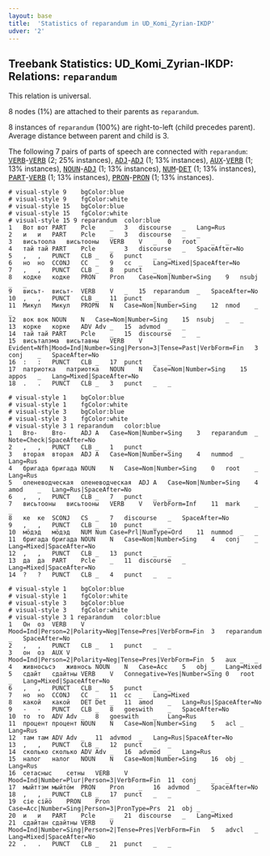 ```yaml
---
layout: base
title:  'Statistics of reparandum in UD_Komi_Zyrian-IKDP'
udver: '2'
---
```


## Treebank Statistics: UD_Komi_Zyrian-IKDP: Relations: `reparandum`

This relation is universal.

8 nodes (1%) are attached to their parents as `reparandum`.

8 instances of `reparandum` (100%) are right-to-left (child precedes parent).
Average distance between parent and child is 3.

The following 7 pairs of parts of speech are connected with `reparandum`: <tt><a href="kpv_ikdp-pos-VERB.html">VERB</a></tt>-<tt><a href="kpv_ikdp-pos-VERB.html">VERB</a></tt> (2; 25% instances), <tt><a href="kpv_ikdp-pos-ADJ.html">ADJ</a></tt>-<tt><a href="kpv_ikdp-pos-ADJ.html">ADJ</a></tt> (1; 13% instances), <tt><a href="kpv_ikdp-pos-AUX.html">AUX</a></tt>-<tt><a href="kpv_ikdp-pos-VERB.html">VERB</a></tt> (1; 13% instances), <tt><a href="kpv_ikdp-pos-NOUN.html">NOUN</a></tt>-<tt><a href="kpv_ikdp-pos-ADJ.html">ADJ</a></tt> (1; 13% instances), <tt><a href="kpv_ikdp-pos-NUM.html">NUM</a></tt>-<tt><a href="kpv_ikdp-pos-DET.html">DET</a></tt> (1; 13% instances), <tt><a href="kpv_ikdp-pos-PART.html">PART</a></tt>-<tt><a href="kpv_ikdp-pos-VERB.html">VERB</a></tt> (1; 13% instances), <tt><a href="kpv_ikdp-pos-PRON.html">PRON</a></tt>-<tt><a href="kpv_ikdp-pos-PRON.html">PRON</a></tt> (1; 13% instances).


~~~ conllu
# visual-style 9	bgColor:blue
# visual-style 9	fgColor:white
# visual-style 15	bgColor:blue
# visual-style 15	fgColor:white
# visual-style 15 9 reparandum	color:blue
1	Вот	вот	PART	Pcle	_	3	discourse	_	Lang=Rus
2	и	и	PART	Pcle	_	3	discourse	_	_
3	висьтоола	висьтооны	VERB	V	_	0	root	_	_
4	тай	тай	PART	Pcle	_	3	discourse	_	SpaceAfter=No
5	,	,	PUNCT	CLB	_	6	punct	_	_
6	но	но	CCONJ	CC	_	9	cc	_	Lang=Mixed|SpaceAfter=No
7	,	,	PUNCT	CLB	_	8	punct	_	_
8	кодке	кодке	PRON	Pron	Case=Nom|Number=Sing	9	nsubj	_	_
9	висьт-	висьт-	VERB	V	_	15	reparandum	_	SpaceAfter=No
10	,	,	PUNCT	CLB	_	11	punct	_	_
11	Микул	Микул	PROPN	N	Case=Nom|Number=Sing	12	nmod	_	_
12	вок	вок	NOUN	N	Case=Nom|Number=Sing	15	nsubj	_	_
13	корке	корке	ADV	Adv	_	15	advmod	_	_
14	тай	тай	PART	Pcle	_	15	discourse	_	_
15	висьталэма	висьтавны	VERB	V	Evident=Nfh|Mood=Ind|Number=Sing|Person=3|Tense=Past|VerbForm=Fin	3	conj	_	SpaceAfter=No
16	:	:	PUNCT	CLB	_	17	punct	_	_
17	патриотка	патриотка	NOUN	N	Case=Nom|Number=Sing	15	appos	_	Lang=Mixed|SpaceAfter=No
18	.	.	PUNCT	CLB	_	3	punct	_	_

~~~


~~~ conllu
# visual-style 1	bgColor:blue
# visual-style 1	fgColor:white
# visual-style 3	bgColor:blue
# visual-style 3	fgColor:white
# visual-style 3 1 reparandum	color:blue
1	Вто-	Вто-	ADJ	A	Case=Nom|Number=Sing	3	reparandum	_	Note=Check|SpaceAfter=No
2	,	,	PUNCT	CLB	_	1	punct	_	_
3	вторая	вторая	ADJ	A	Case=Nom|Number=Sing	4	nummod	_	Lang=Rus
4	бригада	бригада	NOUN	N	Case=Nom|Number=Sing	0	root	_	Lang=Rus
5	оленеводческая	оленеводческая	ADJ	A	Case=Nom|Number=Sing	4	amod	_	Lang=Rus|SpaceAfter=No
6	,	,	PUNCT	CLB	_	7	punct	_	_
7	висьтооны	висьтооны	VERB	V	VerbForm=Inf	11	mark	_	_
8	ке	ке	SCONJ	CS	_	7	discourse	_	SpaceAfter=No
9	,	,	PUNCT	CLB	_	10	punct	_	_
10	мӧдэд	мӧдэд	NUM	Num	Case=Prl|NumType=Ord	11	nummod	_	_
11	бригада	бригада	NOUN	N	Case=Nom|Number=Sing	4	conj	_	Lang=Mixed|SpaceAfter=No
12	,	,	PUNCT	CLB	_	13	punct	_	_
13	да	да	PART	Pcle	_	11	discourse	_	Lang=Mixed|SpaceAfter=No
14	?	?	PUNCT	CLB	_	4	punct	_	_

~~~


~~~ conllu
# visual-style 1	bgColor:blue
# visual-style 1	fgColor:white
# visual-style 3	bgColor:blue
# visual-style 3	fgColor:white
# visual-style 3 1 reparandum	color:blue
1	Он	оз	VERB	V	Mood=Ind|Person=2|Polarity=Neg|Tense=Pres|VerbForm=Fin	3	reparandum	_	SpaceAfter=No
2	,	,	PUNCT	CLB	_	1	punct	_	_
3	он	оз	AUX	V	Mood=Ind|Person=2|Polarity=Neg|Tense=Pres|VerbForm=Fin	5	aux	_	_
4	живносьсэ	живнось	NOUN	N	Case=Acc	5	obj	_	Lang=Mixed
5	сдайт	сдайтны	VERB	V	Connegative=Yes|Number=Sing	0	root	_	Lang=Mixed|SpaceAfter=No
6	,	,	PUNCT	CLB	_	5	punct	_	_
7	но	но	CCONJ	CC	_	11	cc	_	Lang=Mixed
8	какой	какой	DET	Det	_	11	amod	_	Lang=Rus|SpaceAfter=No
9	-	-	PUNCT	CLB	_	8	goeswith	_	SpaceAfter=No
10	то	то	ADV	Adv	_	8	goeswith	_	Lang=Rus
11	процент	процент	NOUN	N	Case=Nom|Number=Sing	5	acl	_	Lang=Rus
12	там	там	ADV	Adv	_	11	advmod	_	Lang=Rus|SpaceAfter=No
13	,	,	PUNCT	CLB	_	12	punct	_	_
14	сколько	сколько	ADV	Adv	_	16	advmod	_	Lang=Rus
15	налог	налог	NOUN	N	Case=Nom|Number=Sing	16	obj	_	Lang=Rus
16	сетасныс	сетны	VERB	V	Mood=Ind|Number=Plur|Person=3|VerbForm=Fin	11	conj	_	_
17	мыйттэм	мыйтӧм	PRON	Pron	_	16	advmod	_	SpaceAfter=No
18	,	,	PUNCT	CLB	_	17	punct	_	_
19	сіе	сійӧ	PRON	Pron	Case=Acc|Number=Sing|Person=3|PronType=Prs	21	obj	_	_
20	и	и	PART	Pcle	_	21	discourse	_	Lang=Mixed
21	сдайтан	сдайтны	VERB	V	Mood=Ind|Number=Sing|Person=2|Tense=Pres|VerbForm=Fin	5	advcl	_	Lang=Mixed|SpaceAfter=No
22	.	.	PUNCT	CLB	_	21	punct	_	_

~~~


